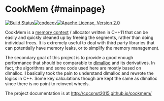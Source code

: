 CookMem {#mainpage}
=======

[![Build Status](https://travis-ci.com/coconut2015/cookmem.svg?branch=master)](https://travis-ci.com/coconut2015/cookmem)[![codecov](https://codecov.io/gh/coconut2015/cookmem/branch/master/graph/badge.svg)](https://codecov.io/gh/coconut2015/cookmem)[![Apache License, Version 2.0](https://img.shields.io/badge/license-Apache--2.0-blue.svg)](http://www.apache.org/licenses/LICENSE-2.0)

CookMem is a [memory context](https://en.wikipedia.org/wiki/Region-based_memory_management)
/ allocator written in C++11 that can be easily and quickly cleaned up by
freeing the segments, rather than doing individual frees.  It is extremely
useful to deal with third party libraries that can potentially have memory
leaks, or to simplify the memory management.

The secondary goal of this project is to provide a good enough performance
that should be comparable to [dlmalloc](http://g.oswego.edu/dl/html/malloc.html)
and its derivatives.  In fact, the algorithms and some code used here are
mostly based on dlmalloc.  I basically took the pain to understand dlmalloc
and rewrote the logics in C++.  Some key calculations though are kept the
same as dlmalloc since there is no point to reinvent wheels.

The project documentation is at http://coconut2015.github.io/cookmem/
